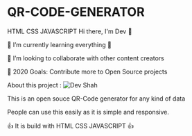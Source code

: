 # QR-CODE-GENERATOR
HTML CSS JAVASCRIPT
Hi there, I'm Dev 👋



🌱 I’m currently learning everything 🤣

👯 I’m looking to collaborate with other content creators

🥅 2020 Goals: Contribute more to Open Source projects


About this project :
![Dev Shah](https://forthebadge.com/images/badges/built-with-love.svg)

This is an open souce QR-Code generator for any kind of data 

People can use this easily as it is simple and responsive.

👍 It is build with HTML CSS JAVASCRIPT 👍


